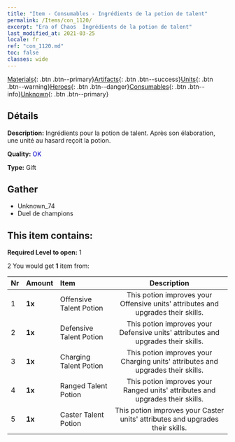 ```yaml
---
title: "Item - Consumables - Ingrédients de la potion de talent"
permalink: /Items/con_1120/
excerpt: "Era of Chaos  Ingrédients de la potion de talent"
last_modified_at: 2021-03-25
locale: fr
ref: "con_1120.md"
toc: false
classes: wide
---
```

 [Materials](/fr/Items/){: .btn .btn--primary}[Artifacts](/fr/Items/Artifacts/){: .btn .btn--success}[Units](/fr/Items/Units/){: .btn .btn--warning}[Heroes](/fr/Items/Heroes/){: .btn .btn--danger}[Consumables](/fr/Items/Consumables/){: .btn .btn--info}[Unknown](/fr/Items/Unknown/){: .btn .btn--primary}

## Détails
 **Description:** Ingrédients pour la potion de talent. Après son élaboration, une unité au hasard reçoit la potion.

 **Quality:** <span style="color: #0000CD">OK</span>

 **Type:** Gift

## Gather

*    Unknown_74 
*    Duel de champions 

## This item contains:

 **Required Level to open:** 1

 2 You would get **1** item  from:

  | Nr | Amount |     Item    | Description |
  |:---|:-------|:------------|:-----------:|
  | 1 |  **1x** | Offensive Talent Potion | This potion improves your Offensive units' attributes and upgrades their skills.  | 
  | 2 |  **1x** | Defensive Talent Potion | This potion improves your Defensive units' attributes and upgrades their skills.  | 
  | 3 |  **1x** | Charging Talent Potion | This potion improves your Charging units' attributes and upgrades their skills.  | 
  | 4 |  **1x** | Ranged Talent Potion | This potion improves your Ranged units' attributes and upgrades their skills.  | 
  | 5 |  **1x** | Caster Talent Potion | This potion improves your Caster units' attributes and upgrades their skills.  | 

